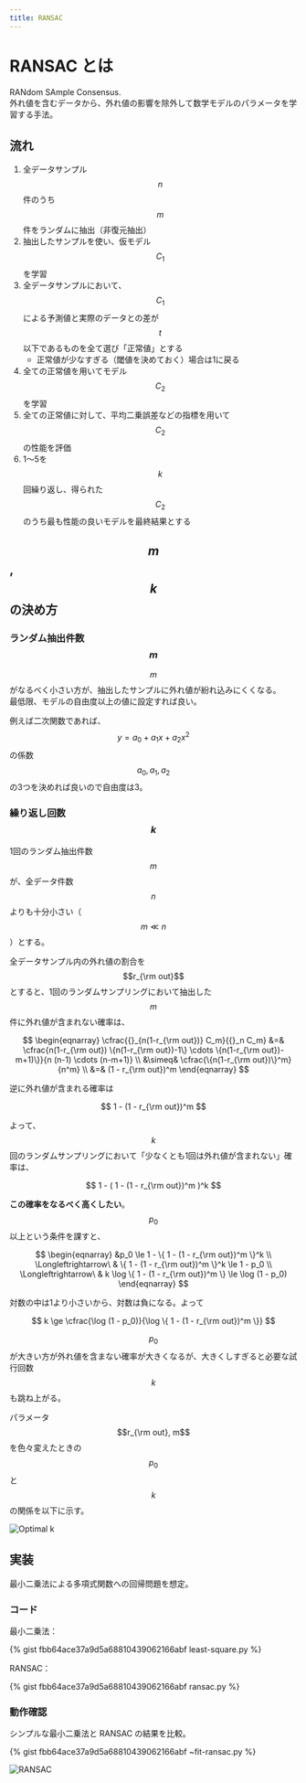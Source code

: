 ```yaml
---
title: RANSAC
---
```


# RANSAC とは

RANdom SAmple Consensus.  
外れ値を含むデータから、外れ値の影響を除外して数学モデルのパラメータを学習する手法。

## 流れ

1. 全データサンプル $$n$$ 件のうち $$m$$ 件をランダムに抽出（非復元抽出）
2. 抽出したサンプルを使い、仮モデル $$C_1$$ を学習
3. 全データサンプルにおいて、$$C_1$$ による予測値と実際のデータとの差が $$t$$ 以下であるものを全て選び「正常値」とする
    - 正常値が少なすぎる（閾値を決めておく）場合は1に戻る
4. 全ての正常値を用いてモデル $$C_2$$ を学習
5. 全ての正常値に対して、平均二乗誤差などの指標を用いて $$C_2$$ の性能を評価
6. 1〜5を $$k$$ 回繰り返し、得られた $$C_2$$ のうち最も性能の良いモデルを最終結果とする

## $$m$$, $$k$$ の決め方

### ランダム抽出件数 $$m$$

$$m$$ がなるべく小さい方が、抽出したサンプルに外れ値が紛れ込みにくくなる。  
最低限、モデルの自由度以上の値に設定すれば良い。

例えば二次関数であれば、$$y = a_0 + a_1 x + a_2 x^2$$ の係数 $$a_0, a_1, a_2$$ の3つを決めれば良いので自由度は3。


### 繰り返し回数 $$k$$

1回のランダム抽出件数 $$m$$ が、全データ件数 $$n$$ よりも十分小さい（$$m \ll n$$）とする。

全データサンプル内の外れ値の割合を $$r_{\rm out}$$ とすると、1回のランダムサンプリングにおいて抽出した $$m$$ 件に外れ値が含まれない確率は、

$$
\begin{eqnarray}
\cfrac{{}_{n(1-r_{\rm out})} C_m}{{}_n C_m}
&=& \cfrac{n(1-r_{\rm out}) \{n(1-r_{\rm out})-1\} \cdots \{n(1-r_{\rm out})-m+1)\}}{n (n-1) \cdots (n-m+1)} \\
&\simeq& \cfrac{\{n(1-r_{\rm out})\}^m}{n^m} \\
&=& (1 - r_{\rm out})^m
\end{eqnarray}
$$

逆に外れ値が含まれる確率は

$$
1 - (1 - r_{\rm out})^m
$$

よって、$$k$$ 回のランダムサンプリングにおいて「少なくとも1回は外れ値が含まれない」確率は、

$$
1 - ( 1 - (1 - r_{\rm out})^m )^k
$$

**この確率をなるべく高くしたい**。$$p_0$$ 以上という条件を課すと、

$$
\begin{eqnarray}
&p_0 \le 1 - \{ 1 - (1 - r_{\rm out})^m \}^k \\
\Longleftrightarrow\ & \{ 1 - (1 - r_{\rm out})^m \}^k \le 1 - p_0 \\
\Longleftrightarrow\ & k \log \{ 1 - (1 - r_{\rm out})^m \} \le \log (1 - p_0)
\end{eqnarray}
$$

対数の中は1より小さいから、対数は負になる。よって

$$
k \ge \cfrac{\log (1 - p_0)}{\log \{ 1 - (1 - r_{\rm out})^m \}}
$$

$$p_0$$ が大きい方が外れ値を含まない確率が大きくなるが、大きくしすぎると必要な試行回数 $$k$$ も跳ね上がる。

パラメータ $$r_{\rm out}, m$$ を色々変えたときの $$p_0$$ と $$k$$ の関係を以下に示す。

![Optimal k](https://user-images.githubusercontent.com/13412823/81166315-7fe57300-8fce-11ea-9dd3-bfe1b77a2f24.png)


## 実装

最小二乗法による多項式関数への回帰問題を想定。

### コード

最小二乗法：

{% gist fbb64ace37a9d5a68810439062166abf least-square.py %}

RANSAC：

{% gist fbb64ace37a9d5a68810439062166abf ransac.py %}

### 動作確認

シンプルな最小二乗法と RANSAC の結果を比較。

{% gist fbb64ace37a9d5a68810439062166abf ~fit-ransac.py %}

![RANSAC](https://user-images.githubusercontent.com/13412823/81139837-2c5d3000-8fa2-11ea-98f1-c42c38c599b6.png)

